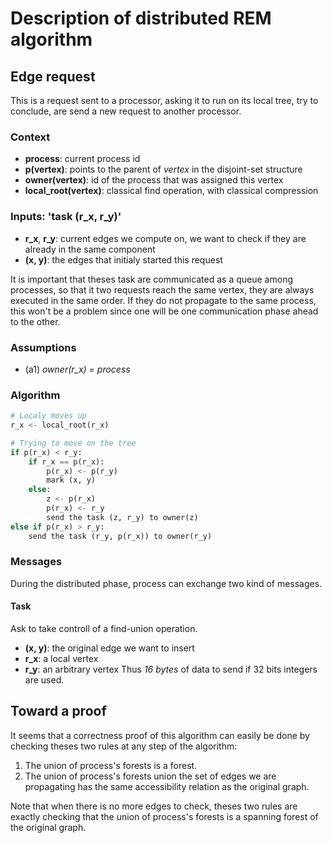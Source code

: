 Description of distributed REM algorithm
========================================

Edge request
------------
This is a request sent to a processor, asking it to run on its local tree, try to conclude, are send a new request to another processor.

### Context
 - **process**: current process id
 - **p(vertex)**: points to the parent of *vertex* in the disjoint-set structure
 - **owner(vertex)**: id of the process that was assigned this vertex
 - **local_root(vertex)**: classical find operation, with classical compression

### Inputs: 'task (r_x, r_y)'
 - **r_x**, **r_y**: current edges we compute on, we want to check if they are already in the same component
 - **(x, y)**: the edges that initialy started this request

It is important that theses task are communicated as a queue among processes, so that it two requests reach the same vertex, they are always executed in the same order.
If they do not propagate to the same process, this won't be a problem since one will be one communication phase ahead to the other.

### Assumptions
 - (a1) *owner(r_x) = process*

### Algorithm
```python
# Localy moves up
r_x <- local_root(r_x)

# Trying to move on the tree
if p(r_x) < r_y:
    if r_x == p(r_x):
        p(r_x) <- p(r_y)
        mark (x, y)
    else:
        z <- p(r_x)
        p(r_x) <- r_y
        send the task (z, r_y) to owner(z)
else if p(r_x) > r_y:
    send the task (r_y, p(r_x)) to owner(r_y)
```

### Messages
During the distributed phase, process can exchange two kind of messages.

#### Task
Ask to take controll of a find-union operation.
 - **(x, y)**: the original edge we want to insert
 - **r_x**: a local vertex
 - **r_y**: an arbitrary vertex
Thus *16 bytes* of data to send if 32 bits integers are used.

Toward a proof
--------------
It seems that a correctness proof of this algorithm can easily be done by checking theses two rules at any step of the algorithm:
 1. The union of process's forests is a forest.
 2. The union of process's forests union the set of edges we are propagating has the same accessibility relation as the original graph.

Note that when there is no more edges to check, theses two rules are exactly checking that the union of process's forests is a spanning forest of the original graph.
